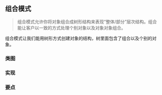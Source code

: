 ## 组合模式

> 组合模式允许你将对象组合成树形结构来表现“整体/部分”层次结构。组合能让客户以一致的方式处理个别对象以及对象对象组合。

组合模式让我们能用树形方式创建对象的结构，树里面包含了组合以及个别的对象。

### 类图


### 实现


### 要点
